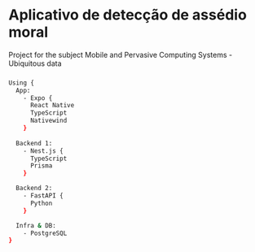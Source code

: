 # Aplicativo de detecção de assédio moral
Project for the subject Mobile and Pervasive Computing Systems - Ubiquitous data

###

```bash
Using {
  App:
    - Expo {
      React Native
      TypeScript
      Nativewind
    }
  
  Backend 1:
    - Nest.js {
      TypeScript
      Prisma
    }

  Backend 2:
    - FastAPI {
      Python
    }

  Infra & DB:
    - PostgreSQL
}
